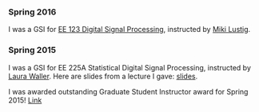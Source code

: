 ### Spring 2016
I was a GSI for [EE 123 Digital Signal Processing][ee123], instructed by [Miki Lustig][mlustig].


### Spring 2015
I was a GSI for EE 225A Statistical Digital Signal Processing, instructed by [Laura Waller][waller]. Here are slides from a
lecture I gave: [slides](files/ee225a-lecture.pdf).

I was awarded outstanding Graduate Student Instructor award for Spring 2015! [Link][gsi-award-2016]

[ee123]:http://inst.eecs.berkeley.edu/~ee123/sp16
[mlustig]:http://www.eecs.berkeley.edu/~mlustig/
[waller]:http://www.laurawaller.com/
[gsi-award-2016]:http://gsi.berkeley.edu/programs-services/award-programs/ogsi/ogsi-2016/
